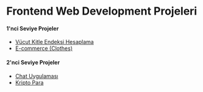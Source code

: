 # Frontend Web Development Projeleri


#### 1'nci Seviye Projeler ####

- [Vücut Kitle Endeksi Hesaplama](bmi)
- [E-commerce (Clothes)](e-commerce)


#### 2'nci Seviye Projeler ####
- [Chat Uygulaması](chat-uygulaması)
- [Kripto Para](kripto-para)
